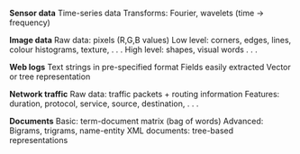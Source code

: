 **Sensor data**
Time-series data
Transforms: Fourier, wavelets (time → frequency)

**Image data**
Raw data: pixels (R,G,B values)
Low level: corners, edges, lines, colour histograms, texture, . . .
High level: shapes, visual words . . .

**Web logs**
Text strings in pre-specified format
Fields easily extracted
Vector or tree representation

**Network traffic**
Raw data: traffic packets + routing information
Features: duration, protocol, service, source, destination, . . .

**Documents**
Basic: term-document matrix (bag of words)
Advanced: Bigrams, trigrams, name-entity
XML documents: tree-based representations